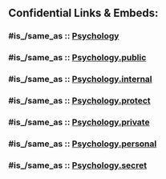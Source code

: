 

## Confidential Links & Embeds: 

### #is_/same_as :: [Psychology](/_Standards/bio/Psychology.md) 

### #is_/same_as :: [Psychology.public](/_public/bio/Psychology.public.md) 

### #is_/same_as :: [Psychology.internal](/_internal/bio/Psychology.internal.md) 

### #is_/same_as :: [Psychology.protect](/_protect/bio/Psychology.protect.md) 

### #is_/same_as :: [Psychology.private](/_private/bio/Psychology.private.md) 

### #is_/same_as :: [Psychology.personal](/_personal/bio/Psychology.personal.md) 

### #is_/same_as :: [Psychology.secret](/_secret/bio/Psychology.secret.md)

